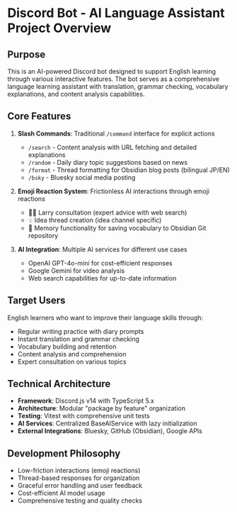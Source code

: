 # Discord Bot - AI Language Assistant Project Overview

## Purpose
This is an AI-powered Discord bot designed to support English learning through various interactive features. The bot serves as a comprehensive language learning assistant with translation, grammar checking, vocabulary explanations, and content analysis capabilities.

## Core Features
1. **Slash Commands**: Traditional `/command` interface for explicit actions
   - `/search` - Content analysis with URL fetching and detailed explanations
   - `/random` - Daily diary topic suggestions based on news
   - `/format` - Thread formatting for Obsidian blog posts (bilingual JP/EN)
   - `/bsky` - Bluesky social media posting

2. **Emoji Reaction System**: Frictionless AI interactions through emoji reactions
   - 🧙‍♂️ Larry consultation (expert advice with web search)
   - 💡 Idea thread creation (idea channel specific)
   - 🧠 Memory functionality for saving vocabulary to Obsidian Git repository

3. **AI Integration**: Multiple AI services for different use cases
   - OpenAI GPT-4o-mini for cost-efficient responses
   - Google Gemini for video analysis
   - Web search capabilities for up-to-date information

## Target Users
English learners who want to improve their language skills through:
- Regular writing practice with diary prompts
- Instant translation and grammar checking
- Vocabulary building and retention
- Content analysis and comprehension
- Expert consultation on various topics

## Technical Architecture
- **Framework**: Discord.js v14 with TypeScript 5.x
- **Architecture**: Modular "package by feature" organization
- **Testing**: Vitest with comprehensive unit tests
- **AI Services**: Centralized BaseAIService with lazy initialization
- **External Integrations**: Bluesky, GitHub (Obsidian), Google APIs

## Development Philosophy
- Low-friction interactions (emoji reactions)
- Thread-based responses for organization
- Graceful error handling and user feedback
- Cost-efficient AI model usage
- Comprehensive testing and quality checks